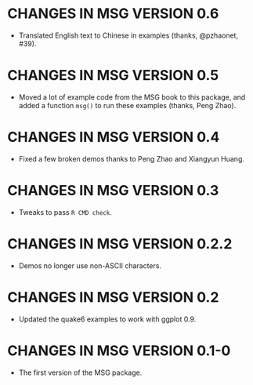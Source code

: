 # CHANGES IN MSG VERSION 0.6

- Translated English text to Chinese in examples (thanks, @pzhaonet, #39).

# CHANGES IN MSG VERSION 0.5

- Moved a lot of example code from the MSG book to this package, and added a function `msg()` to run these examples (thanks, Peng Zhao).

# CHANGES IN MSG VERSION 0.4

- Fixed a few broken demos thanks to Peng Zhao and Xiangyun Huang.

# CHANGES IN MSG VERSION 0.3

- Tweaks to pass `R CMD check`.

# CHANGES IN MSG VERSION 0.2.2

- Demos no longer use non-ASCII characters.

# CHANGES IN MSG VERSION 0.2

- Updated the quake6 examples to work with ggplot 0.9.

# CHANGES IN MSG VERSION 0.1-0

- The first version of the MSG package.

